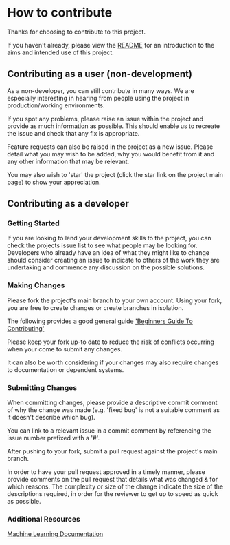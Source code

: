 # How to contribute

Thanks for choosing to contribute to this project.

If you haven't already, please view the [README](README.md) for an introduction to the aims and intended use of this project. 

## Contributing as a user (non-development)

As a non-developer, you can still contribute in many ways. We are especially interesting in hearing from people using the project in production/working environments.

If you spot any problems, please raise an issue within the project and provide as much information as possible. This should enable us to recreate the issue and check that any fix is appropriate.

Feature requests can also be raised in the project as a new issue. Please detail what you may wish to be added, why you would benefit from it and any other information that may be relevant.

You may also wish to 'star' the project (click the star link on the project main page) to show your appreciation.

## Contributing as a developer

### Getting Started

If you are looking to lend your development skills to the project, you can check the projects issue list to see what people may be looking for. Developers who already have an idea of what they might like to change should consider creating an issue to indicate to others of the work they are undertaking and commence any discussion on the possible solutions.

### Making Changes

Please fork the project's main branch to your own account. Using your fork, you are free to create changes or create branches in isolation.

The following provides a good general guide ['Beginners Guide To Contributing'](https://akrabat.com/the-beginners-guide-to-contributing-to-a-github-project/)

Please keep your fork up-to date to reduce the risk of conflicts occurring when your come to submit any changes.

It can also be worth considering if your changes may also require changes to documentation or dependent systems.

### Submitting Changes

When committing changes, please provide a descriptive commit comment of why the change was made (e.g. 'fixed bug' is not a suitable comment as it doesn't describe which bug).  

You can link to a relevant issue in a commit comment by referencing the issue number prefixed with a '#'.

After pushing to your fork, submit a pull request against the project's main branch. 

In order to have your pull request approved in a timely manner, please provide comments on the pull request that details what was changed & for which reasons. The complexity or size of the change indicate the size of the descriptions required, in order for the reviewer to get up to speed as quick as possible.

### Additional Resources

[Machine Learning Documentation](https://code.kx.com/q/ml/)

